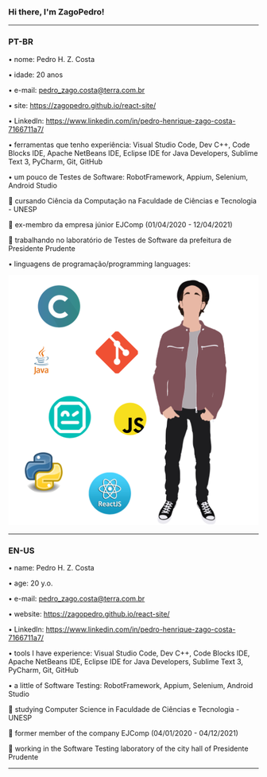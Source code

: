 ### Hi there, I'm ZagoPedro!

------------------------------------------------------------------------------------------

### PT-BR

• nome: Pedro H. Z. Costa

• idade: 20 anos

• e-mail: pedro_zago.costa@terra.com.br

• site: https://zagopedro.github.io/react-site/

• LinkedIn: https://www.linkedin.com/in/pedro-henrique-zago-costa-7166711a7/

• ferramentas que tenho experiência: Visual Studio Code, Dev C++, Code Blocks IDE, Apache NetBeans IDE, Eclipse IDE for Java Developers, Sublime Text 3, PyCharm, Git, GitHub

• um pouco de Testes de Software: RobotFramework, Appium, Selenium, Android Studio

:small_blue_diamond: cursando Ciência da Computação na Faculdade de Ciências e Tecnologia - UNESP

:small_orange_diamond: ex-membro da empresa júnior EJComp (01/04/2020 - 12/04/2021)

:small_orange_diamond: trabalhando no laboratório de Testes de Software da prefeitura de Presidente Prudente

• linguagens de programação/programming languages:

<img src="image/Me.png" width="750">

------------------------------------------------------------------------------------------

### EN-US

• name: Pedro H. Z. Costa

• age: 20 y.o.

• e-mail: pedro_zago.costa@terra.com.br

• website: https://zagopedro.github.io/react-site/

• LinkedIn: https://www.linkedin.com/in/pedro-henrique-zago-costa-7166711a7/

• tools I have experience: Visual Studio Code, Dev C++, Code Blocks IDE, Apache NetBeans IDE, Eclipse IDE for Java Developers, Sublime Text 3, PyCharm, Git, GitHub

• a little of Software Testing: RobotFramework, Appium, Selenium, Android Studio

:small_blue_diamond: studying Computer Science in Faculdade de Ciências e Tecnologia - UNESP

:small_orange_diamond: former member of the company EJComp (04/01/2020 - 04/12/2021)

:small_orange_diamond: working in the Software Testing laboratory of the city hall of Presidente Prudente

------------------------------------------------------------------------------------------

